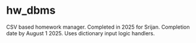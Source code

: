 # hw_dbms
CSV based homework manager. Completed in 2025 for Srijan.
Completion date by August 1 2025. Uses dictionary input logic handlers.
